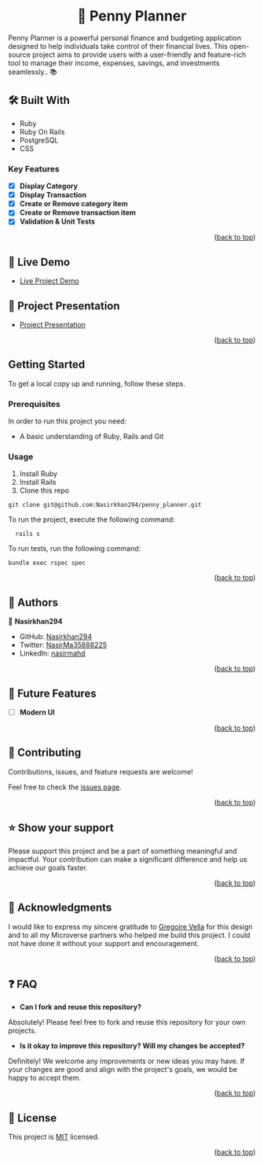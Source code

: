 <a name="readme-top"></a>

<div align="center">
  <h1>📖 Penny Planner</h>
</div>

 Penny Planner is a powerful personal finance and budgeting application designed to help individuals take control of their financial lives. This open-source project aims to provide users with a user-friendly and feature-rich tool to manage their income, expenses, savings, and investments seamlessly.. 📚

## 🛠 Built With <a name="built-with"></a>

  <ul>
    <li>Ruby</li>
    <li>Ruby On Rails</li>
    <li>PostgreSQL</li>
    <li>CSS</li>
  </ul>

<!-- Features -->

### Key Features <a name="key-features"></a>

- [x] **Display Category**
- [x] **Display Transaction**
- [x] **Create or Remove category item**
- [x] **Create or Remove transaction item**
- [x] **Validation & Unit Tests**

<p align="right">(<a href="#readme-top">back to top</a>)</p>


<!-- LIVE DEMO -->

## 🚀 Live Demo <a name="live-demo"></a>

- [Live Project Demo](https://penny-planner.onrender.com)

## 🚀 Project Presentation <a name="live-demo"></a>

- [Project Presentation](https://www.loom.com/share/ac8c4d2025354591905feb1cb5643c44?sid=49a0393f-5128-43f9-b873-7e682ae32e79)

<p align="right">(<a href="#readme-top">back to top</a>)</p>


## Getting Started

To get a local copy up and running, follow these steps.

### Prerequisites
In order to run this project you need:
  * A basic understanding of Ruby, Rails and Git
### Usage
1. Install Ruby
1. Install Rails
2. Clone this repo 
```
git clone git@github.com:Nasirkhan294/penny_planner.git
```

To run the project, execute the following command:

```
  rails s
```

To run tests, run the following command:

```
bundle exec rspec spec

```
<p align="right">(<a href="#readme-top">back to top</a>)</p>

<!-- AUTHORS -->

## 👥 Authors <a name="authors"></a>

👤 **Nasirkhan294**

- GitHub: [Nasirkhan294](https://github.com/Nasirkhan294)
- Twitter: [NasirMa35888225](https://twitter.com/NasirMa35888225)
- LinkedIn: [nasirmahd](https://www.linkedin.com/in/nasirmahd/)

<p align="right">(<a href="#readme-top">back to top</a>)</p>

<!-- FUTURE FEATURES -->

## 🔭 Future Features <a name="future-features"></a>

- [ ] **Modern UI**

<p align="right">(<a href="#readme-top">back to top</a>)</p>

<!-- CONTRIBUTING -->

## 🤝 Contributing <a name="contributing"></a>

Contributions, issues, and feature requests are welcome!

Feel free to check the [issues page](../../issues/).

<p align="right">(<a href="#readme-top">back to top</a>)</p>

<!-- SUPPORT -->

## ⭐️ Show your support <a name="support"></a>

Please support this project and be a part of something meaningful and impactful. Your contribution can make a significant difference and help us achieve our goals faster.

<p align="right">(<a href="#readme-top">back to top</a>)</p>

<!-- ACKNOWLEDGEMENTS -->

## 🙏 Acknowledgments <a name="acknowledgements"></a>

I would like to express my sincere gratitude to [Gregoire Vella](https://www.behance.net/gregoirevella) for this design and to all my Microverse partners who helped me build this project. I could not have done it without your support and encouragement.

<p align="right">(<a href="#readme-top">back to top</a>)</p>

## :question: FAQ <a name="faq"></a>

- **Can I fork and reuse this repository?**

Absolutely! Please feel free to fork and reuse this repository for your own projects.

- **Is it okay to improve this repository? Will my changes be accepted?**

Definitely! We welcome any improvements or new ideas you may have. If your changes are good and align with the project's goals, we would be happy to accept them.


<p align="right">(<a href="#readme-top">back to top</a>)</p>

<!-- LICENSE -->

## 📝 License <a name="license"></a>

This project is [MIT](./LICENSE) licensed.

<p align="right">(<a href="#readme-top">back to top</a>)</p>